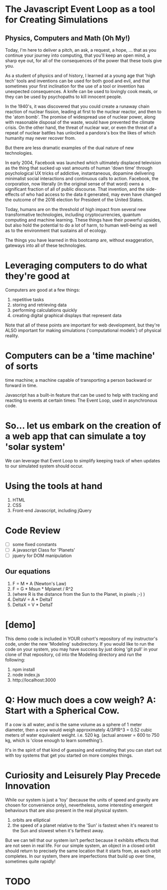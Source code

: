 # The Javascript Event Loop as a tool for Creating Simulations
## Physics, Computers and Math (Oh My!)

Today, I'm here to deliver a pitch, an ask, a request, a hope, ... that as you continue your journey into 
computing, that you'll keep an open mind, a sharp eye out, for all of the consequences of the power that 
these tools give you.

As a student of physics and of history, I learned at a young age that 'high tech' tools and inventions can 
be used for both good and evil, and that sometimes your first inclination for the use of a tool or 
invention has unexpected consequences. A knife can be used to lovingly cook meals, or they can be used by 
psychopaths to kill innocent people.

In the 1940's, it was discovered that you could create a runaway chain reaction of nuclear fission, leading 
at first to the nuclear reactor, and then to the 'atom bomb'. The promise of widespread use of nuclear 
power, along with reasonable disposal of the waste, would have prevented the climate crisis. On the other 
hand, the threat of nuclear war, or even the threat of a repeat of nuclear battles has unlocked a pandora's 
box the likes of which humanity may never recover from.

But there are less dramatic examples of the dual nature of new technologies.

In early 2004, Facebook was launched which ultimately displaced television as the thing that sucked up vast 
amounts of human 'down time' through psychological UX tricks of addictive, instantaneous, dopamine 
delivering minimalist social interactions and continuous calls to action. Facebook, the corporation, now 
literally (in the original sense of that word) owns a significant fraction of all of public discourse. That 
invention, and the side-effects of who had access to the data it generated, may even have changed the 
outcome of the 2016 election for President of the United States.

Today, humans are on the threshold of high impact from several new transformative technologies, including 
cryptocurrencies, quantum computing and machine learning. These things have their powerful upsides, but 
also hold the potential to do a lot of harm, to human well-being as well as to the environment that 
sustains all of ecology.

The things you have learned in this bootcamp are, without exaggeration, gateways into all of these 
technologies.

# Leveraging computers to do what they're good at

Computers are good at a few things:

1. repetitive tasks
1. storing and retrieving data
1. performing calculations quickly
1. creating digital graphical displays that represent data

Note that all of these points are important for web development, but they're ALSO important for making 
simulations ('computational models') of physical reality.

# Computers can be a 'time machine' of sorts

time machine; a machine capable of transporting a person backward or forward in time.

Javascript has a built-in feature that can be used to help with tracking and reacting to events at certain 
times: The Event Loop, used in asynchronous code.

# So... let us embark on the creation of a web app that can simulate a toy 'solar system'

We can leverage that Event Loop to simplify keeping track of when updates to our simulated system should 
occur.

# Using the tools at hand

1. HTML
1. CSS
1. Front-end Javascript, including jQuery

# Code Review

- [ ] some fixed constants
- [ ] A javascript Class for 'Planets'
- [ ] jquery for DOM manipulation

## Our equations
1. F = M * A (Newton's Law)
1. F = G * Msun * Mplanet / R^2
1. (where R is the distance from the Sun to the Planet, in pixels ;-) )
1. DeltaV = A * DeltaT
1. DeltaX = V * DeltaT

# [demo]

This demo code is included in YOUR cohort's repository of my instructor's code, under the new 'Modeling' subdirectory. If you would like to run the code on your system, you may have success by just doing 'git pull' in your clone of that repository, cd into the Modeling directory and run the following:

1. npm install
1. node index.js
1. http://localhost:3000

# Q: How much does a cow weigh? A: Start with a Spherical Cow.

If a cow is all water, and is the same volume as a sphere of 1 meter diameter, then a cow would weigh 
approximately 4/3*PI*R^3 = 0.52 cubic meters of water equivalent weight. i.e. 520 kg. (actual answer = 600 
to 750 kg, which is 'close enough to learn something').

It's in the spirit of that kind of guessing and estimating that you can start out with toy systems that get 
you started on more complex things.

# Curiosity and Leisurely Play Precede Innovation

While our system is just a 'toy' (because the units of speed and gravity are chosen for convenience only), 
nevertheless, some interesting emergent behaviours that are also present in the real physical system.

1. orbits are elliptical
1. the speed of a planet relative to the 'Sun' is fastest when it's nearest to the Sun and slowest when it's farthest away.

But we can tell that our system isn't perfect because it exhibits effects that are not seen in real life. 
For our simple system, an object in a closed orbit should return to precisely the same location that it 
starts from, as each orbit completes. In our system, there are imperfections that build up over time, 
sometimes quite rapidly!

# TODO


